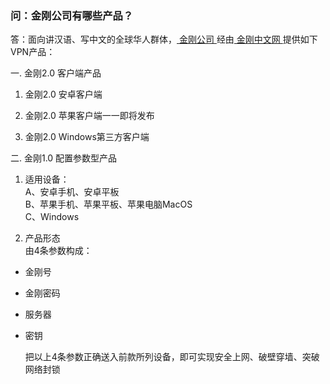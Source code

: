 ### 问：金刚公司有哪些产品？

答：面向讲汉语、写中文的全球华人群体，[ 金刚公司 ](https://a2zitpro.github.io/web/金刚公司)经由[ 金刚中文网 ](https://a2zitpro.github.io/web/金刚中文网)提供如下VPN产品：

一. 金刚2.0 客户端产品

1. 金刚2.0 安卓客户端

2. 金刚2.0 苹果客户端一一即将发布

3. 金刚2.0 Windows第三方客户端

二. 金刚1.0 配置参数型产品

1. 适用设备：<br>
A、安卓手机、安卓平板<br>
B、苹果手机、苹果平板、苹果电脑MacOS <br>
C、Windows <br>

2. 产品形态<br>
由4条参数构成：<br>
- 金刚号
- 金刚密码
- 服务器
- 密钥

    把以上4条参数正确送入前款所列设备，即可实现安全上网、破壁穿墙、突破网络封锁<br>
